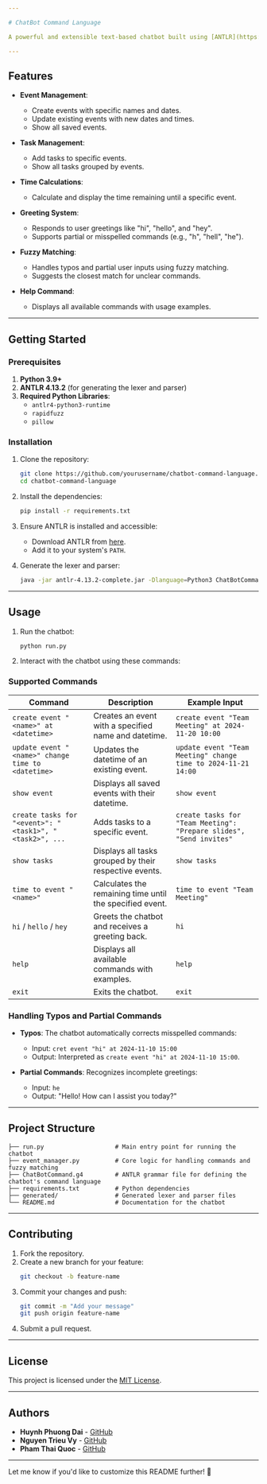```yaml
---

# ChatBot Command Language

A powerful and extensible text-based chatbot built using [ANTLR](https://www.antlr.org/) for natural language parsing and Python for implementation. This chatbot supports creating and managing events, tasks, and interacting with users through greetings, time calculations, and fuzzy command matching.

---
```


## Features

- **Event Management**:
  - Create events with specific names and dates.
  - Update existing events with new dates and times.
  - Show all saved events.

- **Task Management**:
  - Add tasks to specific events.
  - Show all tasks grouped by events.

- **Time Calculations**:
  - Calculate and display the time remaining until a specific event.

- **Greeting System**:
  - Responds to user greetings like "hi", "hello", and "hey".
  - Supports partial or misspelled commands (e.g., "h", "hell", "he").

- **Fuzzy Matching**:
  - Handles typos and partial user inputs using fuzzy matching.
  - Suggests the closest match for unclear commands.

- **Help Command**:
  - Displays all available commands with usage examples.

---

## Getting Started

### Prerequisites

1. **Python 3.9+**
2. **ANTLR 4.13.2** (for generating the lexer and parser)
3. **Required Python Libraries**:
   - `antlr4-python3-runtime`
   - `rapidfuzz`
   - `pillow`

### Installation

1. Clone the repository:
   ```bash
   git clone https://github.com/yourusername/chatbot-command-language.git
   cd chatbot-command-language
   ```

2. Install the dependencies:
   ```bash
   pip install -r requirements.txt
   ```

3. Ensure ANTLR is installed and accessible:
   - Download ANTLR from [here](https://www.antlr.org/download.html).
   - Add it to your system's `PATH`.

4. Generate the lexer and parser:
   ```bash
   java -jar antlr-4.13.2-complete.jar -Dlanguage=Python3 ChatBotCommand.g4 -o generated
   ```

---

## Usage

1. Run the chatbot:
   ```bash
   python run.py
   ```

2. Interact with the chatbot using these commands:

### Supported Commands

| Command                               | Description                                                                                              | Example Input                                                                                   |
|---------------------------------------|----------------------------------------------------------------------------------------------------------|-------------------------------------------------------------------------------------------------|
| `create event "<name>" at <datetime>` | Creates an event with a specified name and datetime.                                                     | `create event "Team Meeting" at 2024-11-20 10:00`                                              |
| `update event "<name>" change time to <datetime>` | Updates the datetime of an existing event.                                                               | `update event "Team Meeting" change time to 2024-11-21 14:00`                                   |
| `show event`                          | Displays all saved events with their datetime.                                                           | `show event`                                                                                   |
| `create tasks for "<event>": "<task1>", "<task2>", ...` | Adds tasks to a specific event.                                                                          | `create tasks for "Team Meeting": "Prepare slides", "Send invites"`                            |
| `show tasks`                          | Displays all tasks grouped by their respective events.                                                   | `show tasks`                                                                                   |
| `time to event "<name>"`              | Calculates the remaining time until the specified event.                                                 | `time to event "Team Meeting"`                                                                 |
| `hi` / `hello` / `hey`                | Greets the chatbot and receives a greeting back.                                                         | `hi`                                                                                           |
| `help`                                | Displays all available commands with examples.                                                           | `help`                                                                                         |
| `exit`                                | Exits the chatbot.                                                                                       | `exit`                                                                                         |

### Handling Typos and Partial Commands

- **Typos**: The chatbot automatically corrects misspelled commands:
  - Input: `cret event "hi" at 2024-11-10 15:00`
  - Output: Interpreted as `create event "hi" at 2024-11-10 15:00`.

- **Partial Commands**: Recognizes incomplete greetings:
  - Input: `he`
  - Output: "Hello! How can I assist you today?"

---

## Project Structure

```plaintext
├── run.py                    # Main entry point for running the chatbot
├── event_manager.py          # Core logic for handling commands and fuzzy matching
├── ChatBotCommand.g4         # ANTLR grammar file for defining the chatbot's command language
├── requirements.txt          # Python dependencies
├── generated/                # Generated lexer and parser files
└── README.md                 # Documentation for the chatbot
```

---

## Contributing

1. Fork the repository.
2. Create a new branch for your feature:
   ```bash
   git checkout -b feature-name
   ```
3. Commit your changes and push:
   ```bash
   git commit -m "Add your message"
   git push origin feature-name
   ```
4. Submit a pull request.

---

## License

This project is licensed under the [MIT License](LICENSE).

---

## Authors

- **Huynh Phuong Dai** - [GitHub](https://github.com/HarryZ2k3)
- **Nguyen Trieu Vy** - [GitHub](https://github.com/XCLBR75)
- **Pham Thai Quoc** - [GitHub](https://github.com/tquoc0112)

---

Let me know if you'd like to customize this README further! 🚀
